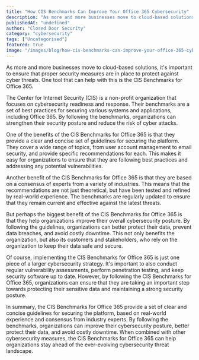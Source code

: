 ```yaml
---
title: "How CIS Benchmarks Can Improve Your Office 365 Cybersecurity"
description: "As more and more businesses move to cloud-based solutions, it's important to ensure that proper security measures are in place to protect against cyber threats...."
publishedAt: "undefined"
author: "Closed Door Security"
category: "cybersecurity"
tags: ["Uncategorised"]
featured: true
image: "/images/blog/how-cis-benchmarks-can-improve-your-office-365-cybersecurity-featured.jpg"
---
```


As more and more businesses move to cloud-based solutions, it's important to ensure that proper security measures are in place to protect against cyber threats. One tool that can help with this is the CIS Benchmarks for Office 365.

The Center for Internet Security (CIS) is a non-profit organization that focuses on cybersecurity readiness and response. Their benchmarks are a set of best practices for securing various systems and applications, including Office 365. By following the benchmarks, organizations can strengthen their security posture and reduce the risk of cyber attacks.

One of the benefits of the CIS Benchmarks for Office 365 is that they provide a clear and concise set of guidelines for securing the platform. They cover a wide range of topics, from user account management to email security, and provide specific recommendations for each. This makes it easy for organizations to ensure that they are following best practices and addressing any potential vulnerabilities.

Another benefit of the CIS Benchmarks for Office 365 is that they are based on a consensus of experts from a variety of industries. This means that the recommendations are not just theoretical, but have been tested and refined by real-world experience. The benchmarks are regularly updated to ensure that they remain current and effective against the latest threats.

But perhaps the biggest benefit of the CIS Benchmarks for Office 365 is that they help organizations improve their overall cybersecurity posture. By following the guidelines, organizations can better protect their data, prevent data breaches, and avoid costly downtime. This not only benefits the organization, but also its customers and stakeholders, who rely on the organization to keep their data safe and secure.

Of course, implementing the CIS Benchmarks for Office 365 is just one piece of a larger cybersecurity strategy. It's important to also conduct regular vulnerability assessments, perform penetration testing, and keep security software up to date. However, by following the CIS Benchmarks for Office 365, organizations can ensure that they are taking an important step towards protecting their sensitive data and maintaining a strong security posture.

In summary, the CIS Benchmarks for Office 365 provide a set of clear and concise guidelines for securing the platform, based on real-world experience and consensus from industry experts. By following the benchmarks, organizations can improve their cybersecurity posture, better protect their data, and avoid costly downtime. When combined with other cybersecurity measures, the CIS Benchmarks for Office 365 can help organizations stay ahead of the ever-evolving cybersecurity threat landscape.
